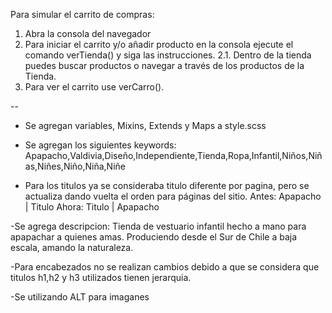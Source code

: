 Para simular el carrito de compras:

1. Abra la consola del navegador
2. Para iniciar el carrito y/o añadir producto en la consola ejecute el comando verTienda() y siga las instrucciones. 
    2.1. Dentro de la tienda puedes buscar productos o navegar a través de los productos de la Tienda.
3. Para ver el carrito use verCarro().

-- 

- Se agregan variables, Mixins, Extends y Maps a style.scss

- Se agregan los siguientes keywords: 
Apapacho,Valdivia,Diseño,Independiente,Tienda,Ropa,Infantil,Niños,Niñas,Niñes,Niño,Niña,Niñe

- Para los titulos ya se consideraba titulo diferente por pagina, pero se actualiza dando vuelta el orden para páginas del sitio. 
Antes: Apapacho | Titulo
Ahora: Titulo | Apapacho

-Se agrega descripcion:
Tienda de vestuario infantil hecho a mano para apapachar a quienes amas. Produciendo desde el Sur de Chile a baja escala, amando la naturaleza.

-Para encabezados no se realizan cambios debido a que se considera que titulos h1,h2 y h3 utilizados tienen jerarquia.

-Se utilizando ALT para imaganes